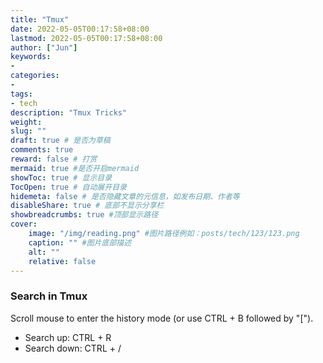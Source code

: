```yaml
---
title: "Tmux"
date: 2022-05-05T00:17:58+08:00
lastmod: 2022-05-05T00:17:58+08:00
author: ["Jun"]
keywords: 
- 
categories: 
- 
tags: 
- tech
description: "Tmux Tricks"
weight:
slug: ""
draft: true # 是否为草稿
comments: true
reward: false # 打赏
mermaid: true #是否开启mermaid
showToc: true # 显示目录
TocOpen: true # 自动展开目录
hidemeta: false # 是否隐藏文章的元信息，如发布日期、作者等
disableShare: true # 底部不显示分享栏
showbreadcrumbs: true #顶部显示路径
cover:
    image: "/img/reading.png" #图片路径例如：posts/tech/123/123.png
    caption: "" #图片底部描述
    alt: ""
    relative: false
---
```



### Search in Tmux
Scroll mouse to enter the history mode (or use CTRL + B followed by "["). 
- Search up: CTRL + R
- Search down: CTRL + /


